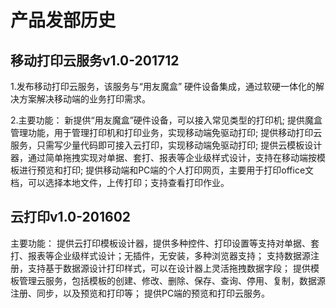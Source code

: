 # 产品发部历史

## 移动打印云服务v1.0-201712 

1.发布移动打印云服务，该服务与“用友魔盒” 硬件设备集成，通过软硬一体化的解决方案解决移动端的业务打印需求。

2.主要功能：
新提供“用友魔盒”硬件设备，可以接入常见类型的打印机;
提供魔盒管理功能，用于管理打印机和打印业务，实现移动端免驱动打印;
提供移动打印云服务，只需写少量代码即可接入云打印，实现移动端免驱动打印;
提供云模板设计器，通过简单拖拽实现对单据、套打、报表等企业级样式设计，支持在移动端按模板进行预览和打印;
提供移动端和PC端的个人打印网页，主要用于打印office文档，可以选择本地文件，上传打印；支持查看打印作业。




## 云打印v1.0-201602 

主要功能：
提供云打印模板设计器，提供多种控件、打印设置等支持对单据、套打、报表等企业级样式设计；无插件，无安装，多种浏览器支持；
支持数据源注册，支持基于数据源设计打印样式，可以在设计器上灵活拖拽数据字段； 
提供模板管理云服务，包括模板的创建、修改、删除、保存、查询、停用、复制，数据源注册、同步，以及预览和打印等；
提供PC端的预览和打印云服务。



